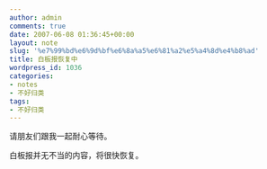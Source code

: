 ```yaml
---
author: admin
comments: true
date: 2007-06-08 01:36:45+00:00
layout: note
slug: '%e7%99%bd%e6%9d%bf%e6%8a%a5%e6%81%a2%e5%a4%8d%e4%b8%ad'
title: 白板报恢复中
wordpress_id: 1036
categories:
- notes
- 不好归类
tags:
- 不好归类
---
```


请朋友们跟我一起耐心等待。

白板报并无不当的内容，将很快恢复。
